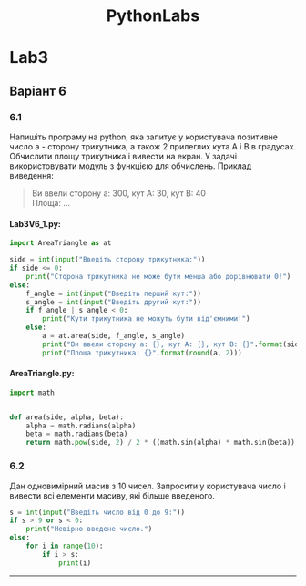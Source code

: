 <h1 align="center">PythonLabs</h1>
<p align="center">
</p>

# Lab3
## Варіант 6
### 6.1
Напишіть програму на python, яка запитує у користувача позитивне
число a - сторону трикутника, а також 2 прилеглих кута A і B в градусах. Обчислити
площу трикутника і вивести на екран. У задачі використовувати модуль з функцією для
обчислень. Приклад виведення:
> Ви ввели сторону a: 300, кут A: 30, кут B: 40  
> Площа: ...

#### Lab3V6_1.py:
```python
import AreaTriangle as at

side = int(input("Введіть сторону трикутника:"))
if side <= 0:
    print("Сторона трикутника не може бути менша або дорівнювати 0!")
else:
    f_angle = int(input("Введіть перший кут:"))
    s_angle = int(input("Введіть другий кут:"))
    if f_angle | s_angle < 0:
        print("Кути трикутника не можуть бути від'ємними!")
    else:
        a = at.area(side, f_angle, s_angle)
        print("Ви ввели сторону a: {}, кут A: {}, кут B: {}".format(side, f_angle, s_angle))
        print("Площа трикутника: {}".format(round(a, 2)))
```
#### AreaTriangle.py:
```python
import math


def area(side, alpha, beta):
    alpha = math.radians(alpha)
    beta = math.radians(beta)
    return math.pow(side, 2) / 2 * ((math.sin(alpha) * math.sin(beta)) / math.sin(math.pi - (alpha + beta)))
```
### 6.2
Дан одновимірний масив з 10 чисел. Запросити у користувача число і вивести всі
елементи масиву, які більше введеного.
```python
s = int(input("Введіть число від 0 до 9:"))
if s > 9 or s < 0:
    print("Невірно введене число.")
else:
    for i in range(10):
        if i > s:
            print(i)
```
---
